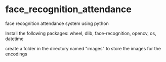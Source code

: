 # face_recognition_attendance
face recognition attendance system using python
 
Install the following packages: wheel, dlib, face-recognition, opencv, os, datetime

create a folder in the directory named "images" to store the images for the encodings
